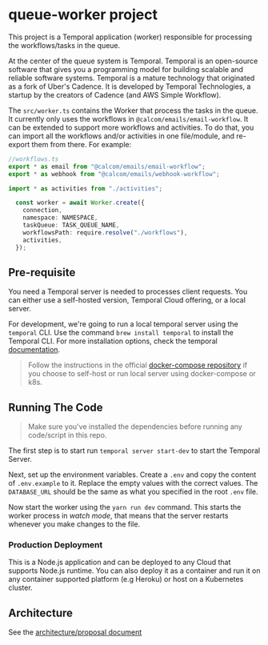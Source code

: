 # queue-worker project

This project is a Temporal application (worker) responsible for processing the workflows/tasks in the queue.

At the center of the queue system is Temporal. Temporal is an open-source software that gives you a programming model for building scalable and reliable software systems. Temporal is a mature technology that originated as a fork of Uber's Cadence. It is developed by Temporal Technologies, a startup by the creators of Cadence (and AWS Simple Workflow).

The `src/worker.ts` contains the Worker that process the tasks in the queue. It currently only uses the workflows in `@calcom/emails/email-workflow`. It can be extended to support more workflows and activities. To do that, you can import all the workflows and/or activities in one file/module, and re-export them from there. For example:

```ts
//workflows.ts
export * as email from "@calcom/emails/email-workflow";
export * as webhook from "@calcom/emails/webhook-workflow";
```

```ts
import * as activities from "./activities";

  const worker = await Worker.create({
    connection,
    namespace: NAMESPACE,
    taskQueue: TASK_QUEUE_NAME,
    workflowsPath: require.resolve("./workflows"),
    activities,
  });
```

## Pre-requisite

You need a Temporal server is needed to processes client requests. You can either use a self-hosted version, Temporal Cloud offering, or a local server.

For development, we're going to run a local temporal server using the `temporal` CLI. Use the command `brew install temporal` to install the Temporal CLI. For more installation options, check the temporal [documentation](https://docs.temporal.io/dev-guide/typescript/foundations#run-a-development-server).

> Follow the instructions in the official [docker-compose repository](https://github.com/temporalio/docker-compose) if you choose to self-host or run local server using docker-compose or k8s.

## Running The Code

> Make sure you've installed the dependencies before running any code/script in this repo.

The first step is to start run `temporal server start-dev` to start the Temporal Server.

Next, set up the environment variables. Create a `.env` and copy the content of `.env.example` to it. Replace the empty values with the correct values. The `DATABASE_URL` should be the same as what you specified in the root `.env` file.

Now start the worker using the `yarn run dev` command. This starts the worker process in *watch mode*, that means that the server restarts whenever you make changes to the file.

### Production Deployment

This is a Node.js application and can be deployed to any Cloud that supports Node.js runtime. You can also deploy it as a container and run it on any container supported platform (e.g Heroku) or host on a Kubernetes cluster.

<!-- TODO: create an optimised Dockerfile and provide instruction for running a container or running in k8s -->

## Architecture

See the [architecture/proposal document](./Architecture.md)
